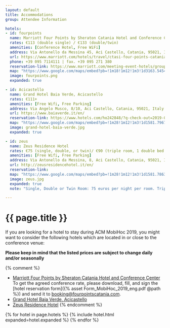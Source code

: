 ```yaml
---
layout: default
title: Accommodations
group: Attendee Information

hotels:
- id: fourpoints
  name: Marriott Four Points by Sheraton Catania Hotel and Conference Center
  rates: €113 (double single) / €133 (double/twin)
  amenities: [Conference Hotel, Free WiFi]
  address: Via Antonello da Messina 45, Aci Castello, Catania, 95021, Italy
  url: https://www.marriott.com/hotels/travel/ctasi-four-points-catania-hotel-and-conference-center/
  phone: +39 095 7114111 | fax. +39 095 271 380
  reservation-link: https://www.marriott.com/meeting-event-hotels/group-corporate-travel/groupCorp.mi?resLinkData=MobiHoc%20Conference%202019%5Ectasi%60ct1ct1a%7Cct1ct1b%60113%60EUR%60true%602%606/30/19%607/8/19%606/29/19&app=resvlink&stop_mobi=yes
  map: "https://www.google.com/maps/embed?pb=!1m18!1m12!1m3!1d3163.545421118681!2d15.134358315416778!3d37.542211679802485!2m3!1f0!2f0!3f0!3m2!1i1024!2i768!4f13.1!3m3!1m2!1s0x1313fb79d73a3ec9%3A0x47b27df5bd303097!2sFour+Points+by+Sheraton+Catania+Hotel+%26+Conference+Center!5e0!3m2!1sen!2sus!4v1538685222875"
  image: fourpoints.png
  expanded: true

- id: Acicastello
  name: Grand Hotel Baia Verde, Acicastello
  rates: €111+
  amenities: [Free Wifi, Free Parking]
  address: Via Angelo Musco, 8/10, Aci Castello, Catania, 95021, Italy
  url: https://www.baiaverde.it/en/
  reservation-link: https://www.hotels.com/ho242848/?q-check-out=2019-07-06&q-check-in=2019-07-03
  map: "https://www.google.com/maps/embed?pb=!1m28!1m12!1m3!1d1581.7967858874256!2d15.133151858215141!3d37.54107689495072!2m3!1f0!2f0!3f0!3m2!1i1024!2i768!4f13.1!4m13!3e2!4m5!1s0x1313fb7bdfc29aa7%3A0x89f1c059904c2aab!2sGrand+Hotel+Baia+Verde%2C+Via+Angelo+Musco%2C+Aci+Castello%2C+Province+of+Catania%2C+Italy!3m2!1d37.5399421!2d15.132444699999999!4m5!1s0x1313fb79d73a3ec9%3A0x47b27df5bd303097!2sFour+Points+by+Sheraton+Catania+Hotel+%26+Conference+Center%2C+Via+Antonello+da+Messina+45+Aci+Castello%2C+95021+Catania+CT%2C+Italy!3m2!1d37.542211699999996!2d15.136547!5e0!3m2!1sen!2sus!4v1538690420866"
  image: grand-hotel-baia-verde.jpg
  expanded: true

- id: zeus
  name: Zeus Residence Hotel
  rates: €75 (single, double, or twin)/ €90 (triple room, 1 double bed + 1 bed, up to 4)
  amenities: [Free Wifi, Free Parking]
  address: Via Antonello da Messina, 8, Aci Castello, Catania, 95021, Italy
  url: http://zeusresidencehotel.it/en/
  reservation-link: 
  map: "https://www.google.com/maps/embed?pb=!1m28!1m12!1m3!1d1581.7863488683083!2d15.13421735818301!3d37.54156884495066!2m3!1f0!2f0!3f0!3m2!1i1024!2i768!4f13.1!4m13!3e2!4m5!1s0x1313fb797a9d8973%3A0xc879b8c8cc771e24!2sZeus+Residence+Hotel%2C+Via+Antonello+da+Messina%2C+Aci+Castello%2C+Province+of+Catania%2C+Italy!3m2!1d37.540926!2d15.1341415!4m5!1s0x1313fb79d73a3ec9%3A0x47b27df5bd303097!2sFour+Points+by+Sheraton+Catania+Hotel+%26+Conference+Center%2C+Via+Antonello+da+Messina+45+Aci+Castello%2C+95021+Catania+CT%2C+Italy!3m2!1d37.542211699999996!2d15.136547!5e0!3m2!1sen!2sus!4v1538690708266"
  image: zeus.jpg
  expanded: true
  note: "Single, Double or Twin Room: 75 euros per night per room. Triple Room (1 double bed+1 bed): 90 euros per night per room up to 4. Occupants with additional bed at 15 euros per night per room. Local taxes not included. Interested attendees who want to book a room can contact the hotel by email at <a href=\"mailto:info@zeusresidencehotel.it\">info@zeusresidencehotel.it</a> mentioning the ACM MobiHoc 2019 conference reservation."

---
```


# {{ page.title }}

If you are looking for a hotel to stay during ACM MobiHoc 2019, you might want to consider the following hotels which are located in or close to the conference venue:

**Please keep in mind that the listed prices are subject to change daily and/or seasonally**

{% comment %}
- [Marriott Four Points by Sheraton Catania Hotel and Conference Center]() To get the agreed conference rate, please download, fill, and sign the [hotel reservation form]({% asset Form_MobiHoc_2019_eng.pdf @path %}) and send it to [booking@fourpointscatania.com](mailto:booking@fourpointscatania.com).
- [Grand Hotel Baia Verde, Acicastello](https://www.baiaverde.it/en/)
- [Zeus Residence Hotel](http://zeusresidencehotel.it)
{% endcomment %}

<div class="panel-group" id="accordion">
{% for hotel in page.hotels %}
{% include hotel.html expanded=hotel.expanded %}
{% endfor %}
</div>
